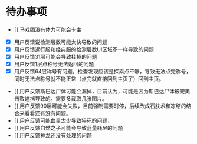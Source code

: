 # 待办事项

- [] 马戏团没有体力可能会卡主
- [x] 用户反馈说检测层数可能太快导致的问题
- [x] 用户反馈远行服和经典服的检测层数UI区域不一样导致的问题
- [x] 用户反馈31层可能会导致挂掉的问题
- [x] 用户反馈1层点称号无法返回的问题
- [X] 用户反馈64层称号有问题，检查发现应该是探索点不够，导致无法点完称号，同时无法点称号就不能正常（点完就直接回到主页了）回到主页。
- [] 用户反馈斯巴达尸体可能会漏掉，目前认为，可能是因为斯巴达尸体被完美击败遮挡导致的。需要多截取几张图片。
- [] 用户反馈90层可能会失败，目前强制需要时停，后续改成石肤术和冻结的结合来看看还有没有问题。
- [] 用户反馈可能血量太少导致猝死的问题，
- [] 用户反馈自然之子可能会导致蓝量耗尽的问题
- [] 用户反馈神龙还没有处理的问题
